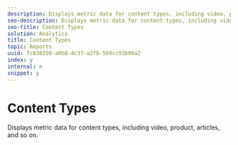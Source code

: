 ```yaml
---
description: Displays metric data for content types, including video, product, articles, and so on.
seo-description: Displays metric data for content types, including video, product, articles, and so on.
seo-title: Content Types
solution: Analytics
title: Content Types
topic: Reports
uuid: fc838250-a0b8-4c37-a2fb-5b9cc93b90a2
index: y
internal: n
snippet: y
---
```


# Content Types

Displays metric data for content types, including video, product, articles, and so on.

